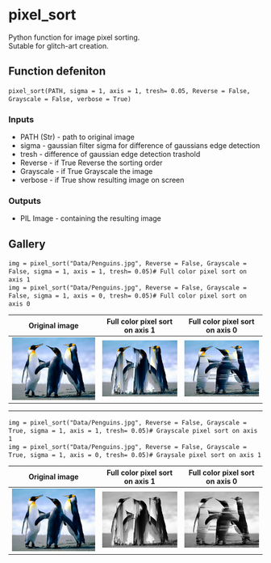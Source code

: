 # pixel_sort

Python function for image pixel sorting.  
Sutable for glitch-art creation.

## Function defeniton

```
pixel_sort(PATH, sigma = 1, axis = 1, tresh= 0.05, Reverse = False, Grayscale = False, verbose = True)
```

### Inputs

+ PATH (Str) - path to original image
+ sigma - gaussian filter sigma for difference of gaussians edge detection
+ tresh - difference of gaussian edge detection trashold
+ Reverse - if True Reverse the sorting order
+ Grayscale - if True Grayscale the image
+ verbose - if True show resulting image on screen

### Outputs

+ PIL Image - containing the resulting image

## Gallery

```
img = pixel_sort("Data/Penguins.jpg", Reverse = False, Grayscale = False, sigma = 1, axis = 1, tresh= 0.05)# Full color pixel sort on axis 1
img = pixel_sort("Data/Penguins.jpg", Reverse = False, Grayscale = False, sigma = 1, axis = 0, tresh= 0.05)# Full color pixel sort on axis 0
```


| Original image                       | Full color pixel sort on axis 1                                   | Full color pixel sort on axis 0                                   |
|--------------------------------------|-------------------------------------------------------------------|-------------------------------------------------------------------|
| ![Original image](Data/Penguins.jpg) | ![Full color pixel sort on axis 1](Results/full_color_axis_1.jpg) | ![Full color pixel sort on axis 0](Results/full_color_axis_2.jpg) |

________

```
img = pixel_sort("Data/Penguins.jpg", Reverse = False, Grayscale = True, sigma = 1, axis = 1, tresh= 0.05)# Grayscale pixel sort on axis 1
img = pixel_sort("Data/Penguins.jpg", Reverse = False, Grayscale = True, sigma = 1, axis = 0, tresh= 0.05)# Graysale pixel sort on axis 1
```


| Original image                       | Full color pixel sort on axis 1                                   | Full color pixel sort on axis 0                                   |
|--------------------------------------|-------------------------------------------------------------------|-------------------------------------------------------------------|
| ![Original image](Data/Penguins.jpg) | ![Graysale pixel sort on axis 1](Results/Grayscale_axis_1.jpg)| ![Graysale pixel sort on axis 0](Results/Grayscale_axis_2.jpg)|

